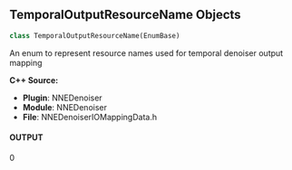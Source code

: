## TemporalOutputResourceName Objects

```python
class TemporalOutputResourceName(EnumBase)
```

An enum to represent resource names used for temporal denoiser output mapping

**C++ Source:**

- **Plugin**: NNEDenoiser
- **Module**: NNEDenoiser
- **File**: NNEDenoiserIOMappingData.h

<a id="unreal.TemporalOutputResourceName.OUTPUT"></a>

#### OUTPUT

0

<a id="unreal.DetectionTechnique"></a>